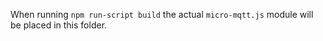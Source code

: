 When running `npm run-script build` the actual `micro-mqtt.js` module will be placed in this folder.
